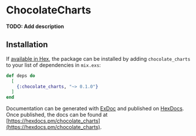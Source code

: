 # ChocolateCharts

**TODO: Add description**

## Installation

If [available in Hex](https://hex.pm/docs/publish), the package can be installed
by adding `chocolate_charts` to your list of dependencies in `mix.exs`:

```elixir
def deps do
  [
    {:chocolate_charts, "~> 0.1.0"}
  ]
end
```

Documentation can be generated with [ExDoc](https://github.com/elixir-lang/ex_doc)
and published on [HexDocs](https://hexdocs.pm). Once published, the docs can
be found at [https://hexdocs.pm/chocolate_charts](https://hexdocs.pm/chocolate_charts).

